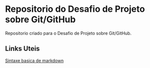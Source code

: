 # Repositorio do Desafio de Projeto sobre Git/GitHub
Repositorio criado para o Desafio de Projeto sobre Git/GitHub.


## Links Uteis
[Sintaxe basica de markdown](https://www.markdownguide.org/basic-syntax/)
